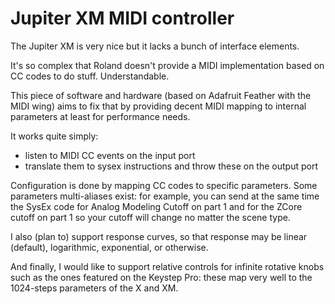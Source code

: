 # Jupiter XM MIDI controller

The Jupiter XM is very nice but it lacks a bunch of interface elements.

It's so complex that Roland doesn't provide a MIDI implementation based on CC codes to do stuff. Understandable.

This piece of software and hardware (based on Adafruit Feather with the MIDI wing) aims to fix that by providing decent MIDI mapping to internal parameters at least for performance needs.

It works quite simply:

- listen to MIDI CC events on the input port
- translate them to sysex instructions and throw these on the output port

Configuration is done by mapping CC codes to specific parameters.
Some parameters multi-aliases exist: for example, you can send at the same time the SysEx code for Analog Modeling Cutoff on part 1 and for the ZCore cutoff on part 1 so your cutoff will change no matter the scene type.

I also (plan to) support response curves, so that response may be linear (default), logarithmic, exponential, or otherwise.

And finally, I would like to support relative controls for infinite rotative knobs such as the ones featured on the Keystep Pro: these map very well to the 1024-steps parameters of the X and XM.
